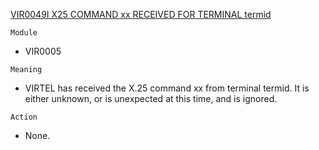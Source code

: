 [VIR0049I X25 COMMAND xx RECEIVED FOR TERMINAL termid](https://virtel.readthedocs.io/en/latest/manuals/virtel/Virtel459MG/messages.html?highlight=VIR0049I#VIR0049I)

`Module`
- VIR0005

`Meaning`
- VIRTEL has received the X.25 command xx from terminal termid. It is either unknown, or is unexpected at this time, and is ignored.

`Action`
- None.

